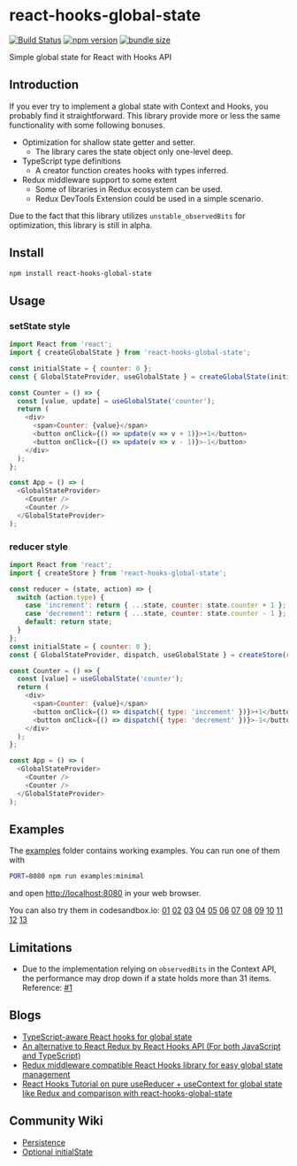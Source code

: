 # react-hooks-global-state

[![Build Status](https://travis-ci.com/dai-shi/react-hooks-global-state.svg?branch=master)](https://travis-ci.com/dai-shi/react-hooks-global-state)
[![npm version](https://badge.fury.io/js/react-hooks-global-state.svg)](https://badge.fury.io/js/react-hooks-global-state)
[![bundle size](https://badgen.net/bundlephobia/minzip/react-hooks-global-state)](https://bundlephobia.com/result?p=react-hooks-global-state)

Simple global state for React with Hooks API

## Introduction

If you ever try to implement a global state with Context and Hooks,
you probably find it straightforward.
This library provide more or less the same functionality
with some following bonuses.

- Optimization for shallow state getter and setter.
  - The library cares the state object only one-level deep.
- TypeScript type definitions
  - A creator function creates hooks with types inferred.
- Redux middleware support to some extent
  - Some of libraries in Redux ecosystem can be used.
  - Redux DevTools Extension could be used in a simple scenario.

Due to the fact that this library utilizes `unstable_observedBits`
for optimization, this library is still in alpha.

## Install

```bash
npm install react-hooks-global-state
```

## Usage

### setState style

```javascript
import React from 'react';
import { createGlobalState } from 'react-hooks-global-state';

const initialState = { counter: 0 };
const { GlobalStateProvider, useGlobalState } = createGlobalState(initialState);

const Counter = () => {
  const [value, update] = useGlobalState('counter');
  return (
    <div>
      <span>Counter: {value}</span>
      <button onClick={() => update(v => v + 1)}>+1</button>
      <button onClick={() => update(v => v - 1)}>-1</button>
    </div>
  );
};

const App = () => (
  <GlobalStateProvider>
    <Counter />
    <Counter />
  </GlobalStateProvider>
);
```

### reducer style

```javascript
import React from 'react';
import { createStore } from 'react-hooks-global-state';

const reducer = (state, action) => {
  switch (action.type) {
    case 'increment': return { ...state, counter: state.counter + 1 };
    case 'decrement': return { ...state, counter: state.counter - 1 };
    default: return state;
  }
};
const initialState = { counter: 0 };
const { GlobalStateProvider, dispatch, useGlobalState } = createStore(reducer, initialState);

const Counter = () => {
  const [value] = useGlobalState('counter');
  return (
    <div>
      <span>Counter: {value}</span>
      <button onClick={() => dispatch({ type: 'increment' })}>+1</button>
      <button onClick={() => dispatch({ type: 'decrement' })}>-1</button>
    </div>
  );
};

const App = () => (
  <GlobalStateProvider>
    <Counter />
    <Counter />
  </GlobalStateProvider>
);
```

## Examples

The [examples](examples) folder contains working examples.
You can run one of them with

```bash
PORT=8080 npm run examples:minimal
```

and open <http://localhost:8080> in your web browser.

You can also try them in codesandbox.io:
[01](https://codesandbox.io/s/github/dai-shi/react-hooks-global-state/tree/master/examples/01_minimal)
[02](https://codesandbox.io/s/github/dai-shi/react-hooks-global-state/tree/master/examples/02_typescript)
[03](https://codesandbox.io/s/github/dai-shi/react-hooks-global-state/tree/master/examples/03_actions)
[04](https://codesandbox.io/s/github/dai-shi/react-hooks-global-state/tree/master/examples/04_fetch)
[05](https://codesandbox.io/s/github/dai-shi/react-hooks-global-state/tree/master/examples/05_onmount)
[06](https://codesandbox.io/s/github/dai-shi/react-hooks-global-state/tree/master/examples/06_reducer)
[07](https://codesandbox.io/s/github/dai-shi/react-hooks-global-state/tree/master/examples/07_middleware)
[08](https://codesandbox.io/s/github/dai-shi/react-hooks-global-state/tree/master/examples/08_thunk)
[09](https://codesandbox.io/s/github/dai-shi/react-hooks-global-state/tree/master/examples/09_comparison)
[10](https://codesandbox.io/s/github/dai-shi/react-hooks-global-state/tree/master/examples/10_immer)
[11](https://codesandbox.io/s/github/dai-shi/react-hooks-global-state/tree/master/examples/11_deep)
[12](https://codesandbox.io/s/github/dai-shi/react-hooks-global-state/tree/master/examples/12_effect)
[13](https://codesandbox.io/s/github/dai-shi/react-hooks-global-state/tree/master/examples/13_persistence)

## Limitations

- Due to the implementation relying on `observedBits` in the Context API,
  the performance may drop down if a state holds more than 31 items.
  Reference: [#1](https://github.com/dai-shi/react-hooks-global-state/issues/1)

## Blogs

- [TypeScript-aware React hooks for global state](https://medium.com/@dai_shi/typescript-aware-react-hooks-for-global-state-b6e2dfc0e9a7)
- [An alternative to React Redux by React Hooks API (For both JavaScript and TypeScript)](https://medium.com/@dai_shi/an-alternative-to-react-redux-by-react-hooks-api-for-both-javascript-and-typescript-c5e9a351ba0b)
- [Redux middleware compatible React Hooks library for easy global state management](https://medium.com/@dai_shi/redux-middleware-compatible-react-hooks-library-for-easy-global-state-management-4fe73623e69e)
- [React Hooks Tutorial on pure useReducer + useContext for global state like Redux and comparison with react-hooks-global-state](https://medium.com/@dai_shi/react-hooks-tutorial-for-pure-usereducer-usecontext-for-global-state-like-redux-and-comparison-dd3da5053624)

## Community Wiki

- [Persistence](https://github.com/dai-shi/react-hooks-global-state/wiki/Persistence)
- [Optional initialState](https://github.com/dai-shi/react-hooks-global-state/wiki/Optional-initialState)
